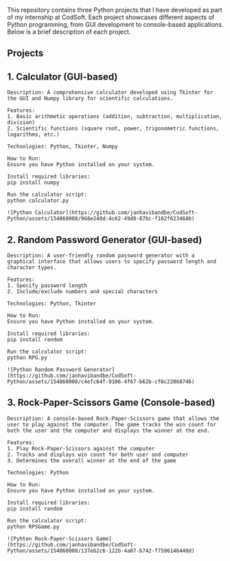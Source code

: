This repository contains three Python projects that I have developed as part of my internship at CodSoft. Each project showcases different aspects of Python programming, from GUI development to console-based applications. Below is a brief description of each project.

## Projects
## 1. Calculator (GUI-based)
    Description: A comprehensive calculator developed using Tkinter for the GUI and Numpy library for scientific calculations.

    Features:
    1. Basic arithmetic operations (addition, subtraction, multiplication, division)
    2. Scientific functions (square root, power, trigonometric functions, logarithms, etc.)

    Technologies: Python, Tkinter, Numpy

    How to Run:
    Ensure you have Python installed on your system.

    Install required libraries:
    pip install numpy

    Run the calculator script:
    python calculator.py

    ![Python Calculator](https://github.com/janhavibandbe/CodSoft-Python/assets/154860008/968e248d-4c62-49d0-87bc-f162f623468b)

## 2. Random Password Generator (GUI-based)
    Description: A user-friendly random password generator with a graphical interface that allows users to specify password length and character types.

    Features:
    1. Specify password length
    2. Include/exclude numbers and special characters

    Technologies: Python, Tkinter

    How to Run:
    Ensure you have Python installed on your system.

    Install required libraries:
    pip install random

    Run the calculator script:
    python RPG.py

    ![Python Random Password Generator](https://github.com/janhavibandbe/CodSoft-Python/assets/154860008/c4efc64f-9106-4f67-b62b-cf6c22068746)

## 3. Rock-Paper-Scissors Game (Console-based)
    Description: A console-based Rock-Paper-Scissors game that allows the user to play against the computer. The game tracks the win count for both the user and the computer and displays the winner at the end.

    Features:
    1. Play Rock-Paper-Scissors against the computer
    2. Tracks and displays win count for both user and computer
    3. Determines the overall winner at the end of the game

    Technologies: Python

    How to Run:
    Ensure you have Python installed on your system.

    Install required libraries:
    pip install random

    Run the calculator script:
    python RPSGame.py

    ![Pyhton Rock-Paper-Scissors Game](https://github.com/janhavibandbe/CodSoft-Python/assets/154860008/137eb2c6-122b-4a07-b742-f7596146440d)
